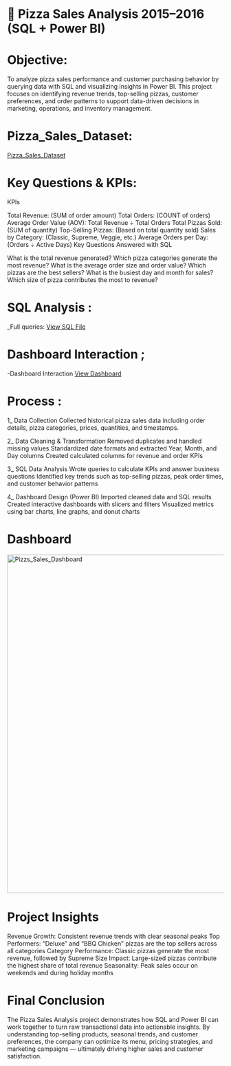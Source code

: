 # 🍕 Pizza Sales Analysis 2015–2016 (SQL + Power BI)

# Objective:
To analyze pizza sales performance and customer purchasing behavior by querying data with SQL and visualizing insights in Power BI. This project focuses on identifying revenue trends, top-selling pizzas, customer preferences, and order patterns to support data-driven decisions in marketing, operations, and inventory management.

# Pizza_Sales_Dataset:
<a href=https://github.com/Marina-kamal-DataAnalyst/Pizza-Sales-Analysis-Dashboard-SQL-Power-BI-/blob/main/pizza_sales.csv>Pizza_Sales_Dataset</a>

# Key Questions & KPIs:

 KPIs
 
 Total Revenue: (SUM of order amount)
 Total Orders: (COUNT of orders)
 Average Order Value (AOV): Total Revenue ÷ Total Orders
 Total Pizzas Sold: (SUM of quantity)
 Top-Selling Pizzas: (Based on total quantity sold)
 Sales by Category: (Classic, Supreme, Veggie, etc.)
 Average Orders per Day: (Orders ÷ Active Days)
 Key Questions Answered with SQL

 What is the total revenue generated?
 Which pizza categories generate the most revenue?
 What is the average order size and order value?
 Which pizzas are the best sellers?
 What is the busiest day and month for sales?
 Which size of pizza contributes the most to revenue?

 # SQL Analysis :
 
 _Full queries:  <a href="https://github.com/Marina-kamal-DataAnalyst/Pizza-Sales-Analysis-Dashboard-SQL-Power-BI-/blob/main/Pizza_Sales_SQl_Answered_Question.sql">View SQL File</a>
 
 # Dashboard Interaction ;
 
-Dashboard Interaction <a href="https://github.com/Marina-kamal-DataAnalyst/Pizza-Sales-Analysis-Dashboard-SQL-Power-BI-/blob/main/Pizzs_Sales_Dashboard.png">View Dashboard</a>


 # Process :
 
1️_ Data Collection
   Collected historical pizza sales data including order details, pizza categories, prices, quantities, and timestamps.

2️_ Data Cleaning & Transformation
  Removed duplicates and handled missing values
  Standardized date formats and extracted Year, Month, and Day columns
  Created calculated columns for revenue and order KPIs
  
3️_ SQL Data Analysis
  Wrote queries to calculate KPIs and answer business questions
  Identified key trends such as top-selling pizzas, peak order times, and customer behavior patterns
  
4️_ Dashboard Design (Power BI)
   Imported cleaned data and SQL results
   Created interactive dashboards with slicers and filters
   Visualized metrics using bar charts, line graphs, and donut charts
   
   # Dashboard
   <img width="1717" height="787" alt="Pizzs_Sales_Dashboard" src="https://github.com/user-attachments/assets/f839c4a7-6cdc-4d0a-a249-210574f1aaa5" />


  # Project Insights

   Revenue Growth: Consistent revenue trends with clear seasonal peaks
   Top Performers: “Deluxe” and “BBQ Chicken” pizzas are the top sellers across all categories
   Category Performance: Classic pizzas generate the most revenue, followed by Supreme
   Size Impact: Large-sized pizzas contribute the highest share of total revenue
   Seasonality: Peak sales occur on weekends and during holiday months

  # Final Conclusion
The Pizza Sales Analysis project demonstrates how SQL and Power BI can work together to turn raw transactional data into actionable insights. By understanding top-selling products, seasonal trends, and customer preferences, the company can optimize its menu, pricing strategies, and marketing campaigns — ultimately driving higher sales and customer satisfaction.

